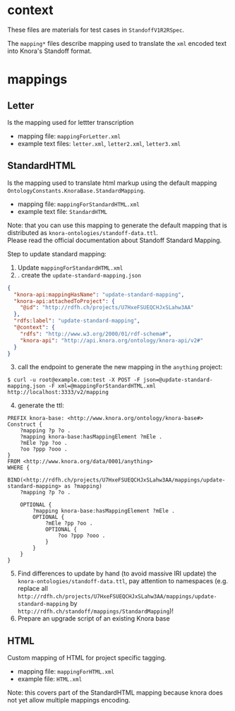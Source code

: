 # context

These files are materials for test cases in `StandoffV1R2RSpec`.

The `mapping*` files describe mapping used to translate the `xml` encoded text into Knora's Standoff format.

# mappings

## Letter

Is the mapping used for lettter transcription

- mapping file: `mappingForLetter.xml`
- example text files: `letter.xml`, `letter2.xml`, `letter3.xml`

## StandardHTML

Is the mapping used to translate html markup using the default mapping `OntologyConstants.KnoraBase.StandardMapping`.

- mapping file: `mappingForStandardHTML.xml`
- example text file: `StandardHTML`

Note: that you can use this mapping to generate the default mapping that is distributed
as `knora-ontologies/standoff-data.ttl`.  
Please read the official documentation about Standoff Standard Mapping.

Step to update standard mapping:

1. Update `mappingForStandardHTML.xml`
2. . create the `update-standard-mapping.json`

```json
{
  "knora-api:mappingHasName": "update-standard-mapping",
  "knora-api:attachedToProject": {
    "@id": "http://rdfh.ch/projects/U7HxeFSUEQCHJxSLahw3AA"
  },
  "rdfs:label": "update-standard-mapping",
  "@context": {
    "rdfs": "http://www.w3.org/2000/01/rdf-schema#",
    "knora-api": "http://api.knora.org/ontology/knora-api/v2#"
  }
}
```

3. call the endpoint to generate the new mapping in the `anything` project:

```shell
$ curl -u root@example.com:test -X POST -F json=@update-standard-mapping.json -F xml=@mappingForStandardHTML.xml  http://localhost:3333/v2/mapping
```

4. generate the ttl:

```sparql
PREFIX knora-base: <http://www.knora.org/ontology/knora-base#>
Construct {
    ?mapping ?p ?o .
    ?mapping knora-base:hasMappingElement ?mEle .
    ?mEle ?pp ?oo .
    ?oo ?ppp ?ooo .
}
FROM <http://www.knora.org/data/0001/anything>
WHERE {
    BIND(<http://rdfh.ch/projects/U7HxeFSUEQCHJxSLahw3AA/mappings/update-standard-mapping> as ?mapping)
    ?mapping ?p ?o .

    OPTIONAL {
        ?mapping knora-base:hasMappingElement ?mEle .
    	OPTIONAL {
        	?mEle ?pp ?oo .
    		OPTIONAL {
        		?oo ?ppp ?ooo .
            }
        }
    }
}
```

5. Find differences to update by hand (to avoid massive IRI update) the `knora-ontologies/standoff-data.ttl`, pay attention to namespaces (e.g. replace all `http://rdfh.ch/projects/U7HxeFSUEQCHJxSLahw3AA/mappings/update-standard-mapping` by `http://rdfh.ch/standoff/mappings/StandardMapping`)!
6. Prepare an upgrade script of an existing Knora base

## HTML

Custom mapping of HTML for project specific tagging.

- mapping file: `mappingForHTML.xml`
- example file: `HTML.xml`

Note: this covers part of the StandardHTML mapping because knora does not yet allow multiple mappings encoding.
